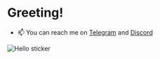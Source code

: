 # Greeting!

<!-- - 👋 Hi, I’m __Barra Fiqaulihi__! -->
- 📫 You can reach me on [Telegram](https://t.me/Yuurei_25) and [Discord](https://discord.com/users/931953327179198564)

![Hello sticker](https://media.giphy.com/media/QYkX9IMHthYn0Y3pcG/giphy.gif)
